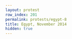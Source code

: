 ```yaml
---
layout: protest
row_index: 201
permalink: protests/egypt-8
title: Egypt, November 2014
hidden: true
---
```

